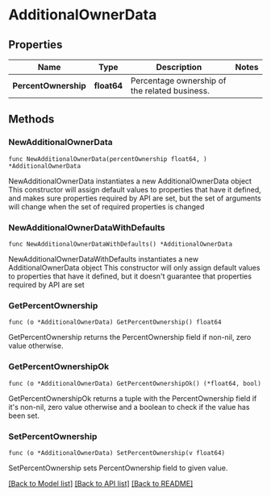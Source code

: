 # AdditionalOwnerData

## Properties

Name | Type | Description | Notes
------------ | ------------- | ------------- | -------------
**PercentOwnership** | **float64** | Percentage ownership of the related business. | 

## Methods

### NewAdditionalOwnerData

`func NewAdditionalOwnerData(percentOwnership float64, ) *AdditionalOwnerData`

NewAdditionalOwnerData instantiates a new AdditionalOwnerData object
This constructor will assign default values to properties that have it defined,
and makes sure properties required by API are set, but the set of arguments
will change when the set of required properties is changed

### NewAdditionalOwnerDataWithDefaults

`func NewAdditionalOwnerDataWithDefaults() *AdditionalOwnerData`

NewAdditionalOwnerDataWithDefaults instantiates a new AdditionalOwnerData object
This constructor will only assign default values to properties that have it defined,
but it doesn't guarantee that properties required by API are set

### GetPercentOwnership

`func (o *AdditionalOwnerData) GetPercentOwnership() float64`

GetPercentOwnership returns the PercentOwnership field if non-nil, zero value otherwise.

### GetPercentOwnershipOk

`func (o *AdditionalOwnerData) GetPercentOwnershipOk() (*float64, bool)`

GetPercentOwnershipOk returns a tuple with the PercentOwnership field if it's non-nil, zero value otherwise
and a boolean to check if the value has been set.

### SetPercentOwnership

`func (o *AdditionalOwnerData) SetPercentOwnership(v float64)`

SetPercentOwnership sets PercentOwnership field to given value.



[[Back to Model list]](../../README.md#documentation-for-models) [[Back to API list]](../../README.md#documentation-for-api-endpoints) [[Back to README]](../../README.md)


